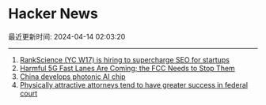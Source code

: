 # Hacker News

最近更新时间: 2024-04-14 02:03:20

--- 
1. [RankScience (YC W17) is hiring to supercharge SEO for startups](https://remotejobs.org/companies/rankscience-remote-jobs) 
2. [Harmful 5G Fast Lanes Are Coming; the FCC Needs to Stop Them](https://cyberlaw.stanford.edu/blog/2024/04/harmful-5g-fast-lanes-are-coming-fcc-needs-stop-them) 
3. [China develops photonic AI chip](https://www.science.org/doi/10.1126/science.adl1203) 
4. [Physically attractive attorneys tend to have greater success in federal court](https://www.psypost.org/physically-attractive-attorneys-tend-to-have-greater-success-in-federal-court/) 

